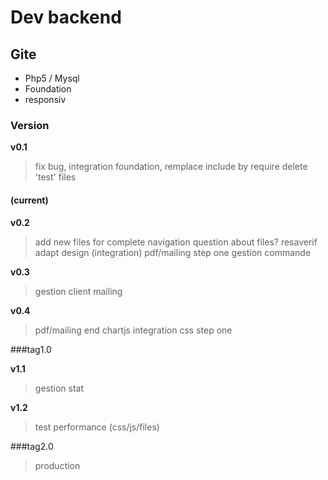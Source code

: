 # Dev backend
## Gite

+ Php5 / Mysql
+ Foundation
+ responsiv

### Version
**v0.1**
>fix bug, integration foundation, remplace include by require
>delete 'test' files

#### (current)
**v0.2** 
> add new files for complete navigation
> question about files? resaverif
> adapt design (integration)
> pdf/mailing step one
> gestion commande

**v0.3**
> gestion client
> mailing

**v0.4**
> pdf/mailing end
> chartjs integration
> css step one
> 

###tag1.0

**v1.1**
> gestion stat

**v1.2**
> test
> performance (css/js/files)

###tag2.0

> production



